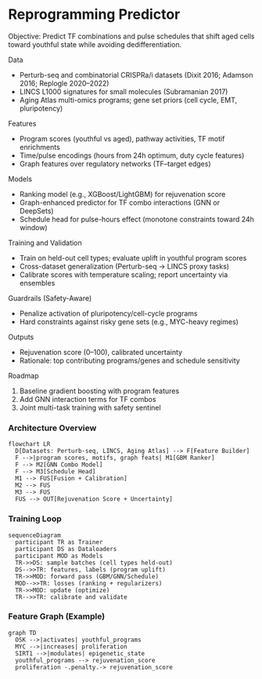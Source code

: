 # Reprogramming Predictor

Objective: Predict TF combinations and pulse schedules that shift aged cells toward youthful state while avoiding dedifferentiation.

Data
- Perturb-seq and combinatorial CRISPRa/i datasets (Dixit 2016; Adamson 2016; Replogle 2020–2022)
- LINCS L1000 signatures for small molecules (Subramanian 2017)
- Aging Atlas multi-omics programs; gene set priors (cell cycle, EMT, pluripotency)

Features
- Program scores (youthful vs aged), pathway activities, TF motif enrichments
- Time/pulse encodings (hours from 24h optimum, duty cycle features)
- Graph features over regulatory networks (TF–target edges)

Models
- Ranking model (e.g., XGBoost/LightGBM) for rejuvenation score
- Graph-enhanced predictor for TF combo interactions (GNN or DeepSets)
- Schedule head for pulse-hours effect (monotone constraints toward 24h window)

Training and Validation
- Train on held-out cell types; evaluate uplift in youthful program scores
- Cross-dataset generalization (Perturb-seq → LINCS proxy tasks)
- Calibrate scores with temperature scaling; report uncertainty via ensembles

Guardrails (Safety-Aware)
- Penalize activation of pluripotency/cell-cycle programs
- Hard constraints against risky gene sets (e.g., MYC-heavy regimes)

Outputs
- Rejuvenation score (0–100), calibrated uncertainty
- Rationale: top contributing programs/genes and schedule sensitivity

Roadmap
1) Baseline gradient boosting with program features
2) Add GNN interaction terms for TF combos
3) Joint multi-task training with safety sentinel

### Architecture Overview
```mermaid
flowchart LR
  D[Datasets: Perturb-seq, LINCS, Aging Atlas] --> F[Feature Builder]
  F -->|program scores, motifs, graph feats| M1[GBM Ranker]
  F --> M2[GNN Combo Model]
  F --> M3[Schedule Head]
  M1 --> FUS[Fusion + Calibration]
  M2 --> FUS
  M3 --> FUS
  FUS --> OUT[Rejuvenation Score + Uncertainty]
```

### Training Loop
```mermaid
sequenceDiagram
  participant TR as Trainer
  participant DS as Dataloaders
  participant MOD as Models
  TR->>DS: sample batches (cell types held-out)
  DS-->>TR: features, labels (program uplift)
  TR->>MOD: forward pass (GBM/GNN/Schedule)
  MOD-->>TR: losses (ranking + regularizers)
  TR->>MOD: update (optimize)
  TR-->>TR: calibrate and validate
```

### Feature Graph (Example)
```mermaid
graph TD
  OSK -->|activates| youthful_programs
  MYC -->|increases| proliferation
  SIRT1 -->|modulates| epigenetic_state
  youthful_programs --> rejuvenation_score
  proliferation -.penalty.-> rejuvenation_score
```
